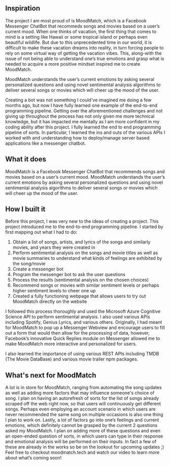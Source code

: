 ## Inspiration

The project I am most proud of is MoodMatch, which is a Facebook Messenger ChatBot that recommeds songs and movies based on a user’s current mood. When one thinks of vacation, the first thing that comes to mind is a setting like Hawaii or some tropical island or perhaps even beautiful wildlife. But due to this unprecedented time in our world, it is difficult to make these vacation dreams into reality, in turn forcing people to rely on some virtual way of getting the vacation vibes. This, along-with the issue of not being able to understand one’s true emotions and grasp what is needed to acquire a more positive mindset inspired me to create MoodMatch.

MoodMatch understands the user’s current emotions by asking several personalized questions and using novel sentimental analysis algorithms to deliver several songs or movies which will cheer up the mood of the user.

Creating a bot was not something I could've imagined me doing a few months ago, but now I have fully learned one example of the end-to-end programming pipeline. Getting over the aforementioned challenges and not giving up throughout the process has not only given me more technical knowledge, but it has impacted me mentally as I am more confident in my coding ability after this project. I fully learned the end to end programming pipeline of sorts. In particular, I learned the ins and outs of the various APIs I worked with and understanding how to deploy/manage server based applications like a messenger chatbot.

## What it does

MoodMatch is a Facebook Messenger ChatBot that recommends songs and movies based on a user’s current mood. MoodMatch understands the user’s current emotions by asking several personalized questions and using novel sentimental analysis algorithms to deliver several songs or movies which will cheer up the mood of the user.

## How I built it

Before this project, I was very new to the ideas of creating a project. This project introduced me to the end-to-end programming pipeline. I started by first mapping out what I had to do:
1. Obtain a list of songs, artists, and lyrics of the songs  and similarly movies, and years they were created in<br />
2. Perform sentimental analysis on the songs and movie titles as well as movie summaries to understand what kinds of feelings are exhibited by the song/movie <br />
3. Create a messenger bot <br />
4. Program the messenger bot to ask the user questions <br />
5. Process the results (sentimental analysis on the chosen choices) <br />
6. Recommend songs or movies with similar sentiment levels or perhaps higher sentiment levels to cheer one up <br />
7. Created a fully functioning webpage that allows users to try out MoodMatch directly on the website <br />

I followed this process thoroughly and used the Microsoft Azure Cognitive Science API to perform sentimental analysis. I also used various APIs including Spotify, Genius Lyrics, and various others. 
Originally, I had meant for MoodMatch to pop up a Messenger Webview and encourage users to fill out a form that would then allow for the processing of data, however, Facebook’s innovative Quick Replies module on Messenger allowed me to make MoodMatch more interactive and personalized for users.

I also learned the importance of using various REST APIs including TMDB (The Movie DataBase) and various movie trailer npm packages.


## What's next for MoodMatch
A lot is in store for MoodMatch, ranging from automating the song updates as well as adding more factors that may influence someone's choice of song. I plan on having an autorefresh of sorts for the list of songs already scraped off the web right now, so that users will continuously get different songs. Perhaps even employing an account scenario in which users are never recommended the same song on multiple occasions is also one thing I plan to work on. Lastly, a lot of factors go into one’s feelings and current emotions, which definitely cannot be grasped by the current 2 questions asked my MoodMatch. I plan on adding more of these questions and even an open-ended question of sorts, in which users can type in their response and emotional analysis will be performed on their inputs. In fact a few of these are already in the works so be on the lookout for upcoming updates ;) Feel free to checkout moodmatch.tech and watch our video to learn more about what’s coming soon!